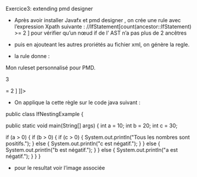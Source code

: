 Exercice3: extending pmd designer
- Après avoir installer Javafx et pmd designer , on crée une rule avec l’expression Xpath suivante :
//IfStatement[count(ancestor::IfStatement) >= 2 ] pour vérifier qu’un nœud if de l’ AST n’a pas plus de 2 ancêtres
- puis en ajouteant les autres proriétés au fichier xml, on génère la regle.






- la rule donne :
<ruleset name="Mon Ruleset Personnalisé"
xmlns="http://pmd.sourceforge.net/ruleset/2.0.0"
xmlns:xsi="http://www.w3.org/2001/XMLSchema-instance"
xsi:schemaLocation="http://pmd.sourceforge.net/ruleset/2.0.0 http://pmd.sourceforge.net/ruleset_2_0_0.xsd">



<description>
Mon ruleset personnalisé pour PMD.
</description>



<!-- Ajoutez vos règles personnalisées ici -->
<rule name="IfImbriquer"
language="java"
message="Une Imbrication de plus trois ifs!! "
class="net.sourceforge.pmd.lang.rule.XPathRule">
<priority>3</priority>
<properties>
<property name="version" value="3.1"/>
<property name="xpath">
<value>
<![CDATA[
//IfStatement[count(ancestor::IfStatement) >= 2 ]
]]>
</value>
</property>
</properties>
</rule>



</ruleset>



- On applique la cette règle sur le code java suivant :



public class IfNestingExample {



public static void main(String[] args) {
int a = 10;
int b = 20;
int c = 30;



if (a > 0) {
if (b > 0) {
if (c > 0) {
System.out.println("Tous les nombres sont positifs.");
} else {
System.out.println("c est négatif.");
}
} else {
System.out.println("b est négatif.");
}
} else {
System.out.println("a est négatif.");
}
}
}



- pour le resultat voir l’image associée
